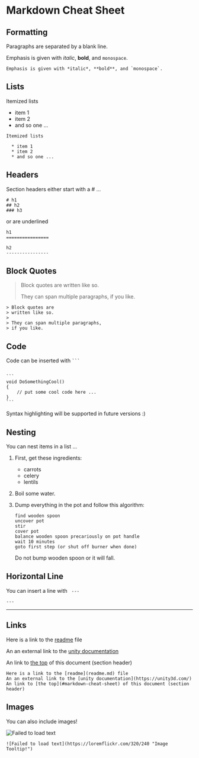 ﻿# Markdown Cheat Sheet

## Formatting

Paragraphs are separated by a blank line.

Emphasis is given with *italic*, **bold**, and `monospace`.

```
Emphasis is given with *italic*, **bold**, and `monospace`.
```

## Lists

Itemized lists

* item 1
* item 2
* and so one ...

```
Itemized lists

  * item 1
  * item 2
  * and so one ...

```

## Headers

Section headers either start with a # ...

```
# h1
## h2
### h3
```

or are underlined

```
h1
================

h2
----------------
```

## Block Quotes

> Block quotes are
> written like so.
>
> They can span multiple paragraphs,
> if you like.

```
> Block quotes are
> written like so.
>
> They can span multiple paragraphs,
> if you like.
```

## Code

Code can be inserted with ` ``` `

~~~

```
void DoSomethingCool()
{
    // put some cool code here ...
}
```
~~~

Syntax highlighting will be supported in future versions :)

## Nesting

You can nest items in a list ...

1. First, get these ingredients:

    * carrots
    * celery
    * lentils

2. Boil some water.

3. Dump everything in the pot and follow
   this algorithm:

       find wooden spoon
       uncover pot
       stir
       cover pot
       balance wooden spoon precariously on pot handle
       wait 10 minutes
       goto first step (or shut off burner when done)

   Do not bump wooden spoon or it will fall.

## Horizontal Line

You can insert a line with ` ---`

```
---
```

---

## Links

Here is a link to the [readme](readme.md) file

An an external link to the [unity documentation](https://unity3d.com/)

An link to [the top](#markdown-cheat-sheet) of this document (section header)

```
Here is a link to the [readme](readme.md) file
An an external link to the [unity documentation](https://unity3d.com/)
An link to [the top](#markdown-cheat-sheet) of this document (section header)
```

## Images

You can also include images!

![Failed to load text](https://loremflickr.com/320/240 "Image Tooltip!")

```
![Failed to load text](https://loremflickr.com/320/240 "Image Tooltip!")

```
